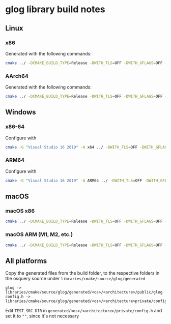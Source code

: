 # glog library build notes

## Linux

### x86

Generated with the following commands:

```sh
cmake ../ -DCMAKE_BUILD_TYPE=Release -DWITH_TLS=OFF -DWITH_GFLAGS=OFF -DWITH_THREADS=ON -DHAVE_LIB_GFLAGS=ON -DBUILD_TESTING=OFF -DBUILD_SHARED_LIBS=OFF -DWITH_CUSTOM_PREFIX=ON -DCMAKE_SYSROOT=/usr/local/osquery-toolchain -DCMAKE_CXX_COMPILER=/usr/local/osquery-toolchain/usr/bin/clang++ -DCMAKE_C_COMPILER=/usr/local/osquery-toolchain/usr/bin/clang -DCMAKE_C_FLAGS="-pthread" -DCMAKE_CXX_FLAGS="-pthread"
```

### AArch64

Generated with the following commands:

```sh
cmake ../ -DCMAKE_BUILD_TYPE=Release -DWITH_TLS=OFF -DWITH_GFLAGS=OFF -DWITH_THREADS=ON -DHAVE_LIB_GFLAGS=ON -DBUILD_TESTING=OFF -DBUILD_SHARED_LIBS=OFF -DWITH_CUSTOM_PREFIX=ON -DCMAKE_SYSROOT=/usr/local/osquery-toolchain -DCMAKE_CXX_COMPILER=/usr/local/osquery-toolchain/usr/bin/clang++ -DCMAKE_C_COMPILER=/usr/local/osquery-toolchain/usr/bin/clang -DCMAKE_C_FLAGS="-pthread" -DCMAKE_CXX_FLAGS="-pthread"
```

## Windows

### x86-64

Configure with

```sh
cmake -G "Visual Studio 16 2019" -A x64 ../ -DWITH_TLS=OFF -DWITH_GFLAGS=OFF -DWITH_THREADS=ON -DHAVE_LIB_GFLAGS=ON -DBUILD_TESTING=OFF -DBUILD_SHARED_LIBS=OFF -DWITH_CUSTOM_PREFIX=ON
```

### ARM64

Configure with

```sh
cmake -G "Visual Studio 16 2019" -A ARM64 ../ -DWITH_TLS=OFF -DWITH_GFLAGS=OFF -DWITH_THREADS=ON -DHAVE_LIB_GFLAGS=ON -DBUILD_TESTING=OFF -DBUILD_SHARED_LIBS=OFF -DWITH_CUSTOM_PREFIX=ON
```

## macOS

### macOS x86

```sh
cmake ../ -DCMAKE_BUILD_TYPE=Release -DWITH_TLS=OFF -DWITH_GFLAGS=OFF -DWITH_THREADS=ON -DHAVE_LIB_GFLAGS=ON -DBUILD_TESTING=OFF -DBUILD_SHARED_LIBS=OFF -DWITH_CUSTOM_PREFIX=ON -DCMAKE_OSX_DEPLOYMENT_TARGET=10.14
```

### macOS ARM (M1, M2, etc.)

```sh
cmake ../ -DCMAKE_BUILD_TYPE=Release -DWITH_TLS=OFF -DWITH_GFLAGS=OFF -DWITH_THREADS=ON -DHAVE_LIB_GFLAGS=ON -DCMAKE_OSX_ARCHITECTURES=arm64 -DBUILD_TESTING=OFF -DBUILD_SHARED_LIBS=OFF -DWITH_CUSTOM_PREFIX=ON -DCMAKE_OSX_DEPLOYMENT_TARGET=10.15
```

## All platforms

Copy the generated files from the build folder, to the respective folders in the osquery source under `libraries/cmake/source/glog/generated`

```text
glog -> libraries/cmake/source/glog/generated/<os>/<architecture>/public/glog
config.h -> libraries/cmake/source/glog/generated/<os>/<architecture>private/config.h
```

Edit `TEST_SRC_DIR` in `generated/<os>/<architecture>/private/config.h` and set it to `""`, since it's not necessary
